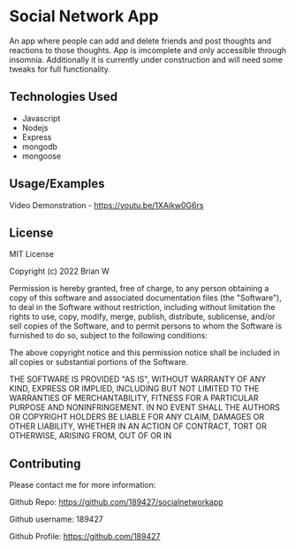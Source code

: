# Social Network App

An app where people can add and delete friends and post thoughts and reactions to those thoughts. App is imcomplete and only accessible through insomnia. Additionally it is currently under construction and will need some tweaks for full functionality.

## Technologies Used

- Javascript
- Nodejs
- Express
- mongodb
- mongoose

## Usage/Examples

Video Demonstration - https://youtu.be/1XAjkw0G6rs

## License

MIT License

Copyright (c) 2022 Brian W

Permission is hereby granted, free of charge, to any person obtaining a copy
of this software and associated documentation files (the "Software"), to deal
in the Software without restriction, including without limitation the rights
to use, copy, modify, merge, publish, distribute, sublicense, and/or sell
copies of the Software, and to permit persons to whom the Software is
furnished to do so, subject to the following conditions:

The above copyright notice and this permission notice shall be included in all
copies or substantial portions of the Software.

THE SOFTWARE IS PROVIDED "AS IS", WITHOUT WARRANTY OF ANY KIND, EXPRESS OR
IMPLIED, INCLUDING BUT NOT LIMITED TO THE WARRANTIES OF MERCHANTABILITY,
FITNESS FOR A PARTICULAR PURPOSE AND NONINFRINGEMENT. IN NO EVENT SHALL THE
AUTHORS OR COPYRIGHT HOLDERS BE LIABLE FOR ANY CLAIM, DAMAGES OR OTHER
LIABILITY, WHETHER IN AN ACTION OF CONTRACT, TORT OR OTHERWISE, ARISING FROM,
OUT OF OR IN

## Contributing

Please contact me for more information:

Github Repo: https://github.com/189427/socialnetworkapp

Github username: 189427

Github Profile: https://github.com/189427
